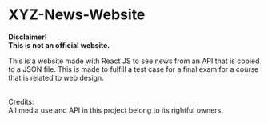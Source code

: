 # XYZ-News-Website

**Disclaimer!**<br/>
**This is not an official website.**

This is a website made with React JS to see news from an API that is copied to a JSON file. This is made to fulfill a test case for a final exam for a course that is related to web design.

<br/>
Credits: <br/>
All media use and API in this project belong to its rightful owners.
